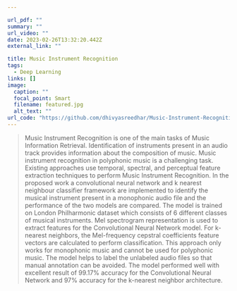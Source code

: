 ```yaml
---

url_pdf: ""
summary: ""
url_video: ""
date: 2023-02-26T13:32:20.442Z
external_link: ""

title: Music Instrument Recognition
tags:
  - Deep Learning
links: []
image:
  caption: ""
  focal_point: Smart
  filename: featured.jpg
  alt_text: ""
url_code: "https://github.com/dhivyasreedhar/Music-Instrument-Recognition"
---
```

<!--StartFragment-->

> Music Instrument Recognition is one of the main tasks of Music Information Retrieval. Identification of instruments present in an audio track provides information about the composition of music. Music instrument recognition in polyphonic music is a challenging task. Existing approaches use temporal, spectral, and perceptual feature extraction techniques to perform Music Instrument Recognition. In the proposed work a convolutional neural network and k nearest neighbour classifier framework are implemented to identify the musical instrument present in a monophonic audio file and the performance of the two models are compared. The model is trained on London Philharmonic dataset which consists of 6 different classes of musical instruments. Mel spectrogram representation is used to extract features for the Convolutional Neural Network model. For k-nearest neighbors, the Mel-frequency cepstral coefficients feature vectors are calculated to perform classification. This approach only works for monophonic music and cannot be used for polyphonic music. The model helps to label the unlabeled audio files so that manual annotation can be avoided. The model performed well with excellent result of 99.17% accuracy for the Convolutional Neural Network and 97% accuracy for the k-nearest neighbor architecture.

<!--EndFragment-->
